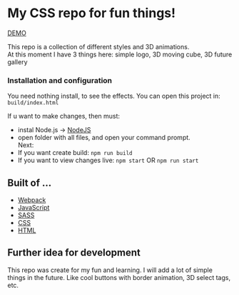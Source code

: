 # My CSS repo for fun things!

[DEMO](https://markficht.github.io/css-fun/)

This repo is a collection of different styles and 3D animations.<br/> 
At this moment I have 3 things here: simple logo, 3D moving cube, 3D future gallery

### Installation and configuration

You need nothing install, to see the effects. You can open this project in:  `build/index.html`

If u want to make changes, then must: 
- instal Node.js -> [NodeJS](https://nodejs.org/en/)
- open folder with all files, and open your command prompt.<br/> 
Next: 
- If you want create build: `npm run build`
- If you want to view changes live: `npm start` OR `npm run start`

## Built of ...

- [Webpack](https://webpack.js.org/)
- [JavaScript](https://developer.mozilla.org/pl/docs/Web/JavaScript)
- [SASS](https://sass-lang.com/)
- [CSS](https://developer.mozilla.org/pl/docs/Web/CSS)
- [HTML](https://developer.mozilla.org/pl/docs/Web/HTML)

## Further idea for development

This repo was create for my fun and learning. 
I will add a lot of simple things in the future. Like cool buttons with border animation, 3D select tags, etc.
